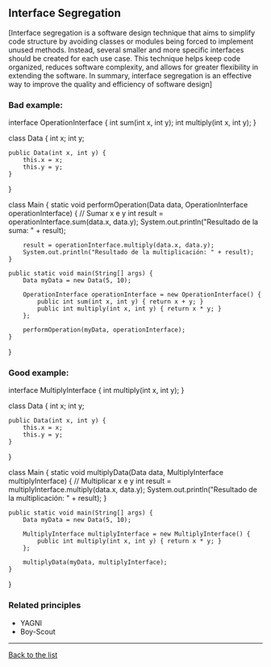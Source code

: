 ## Interface Segregation

[Interface segregation is a software design technique that aims to simplify code structure by avoiding classes or modules being forced to implement unused methods. Instead, several smaller and more specific interfaces should be created for each use case. This technique helps keep code organized, reduces software complexity, and allows for greater flexibility in extending the software. In summary, interface segregation is an effective way to improve the quality and efficiency of software design]

### Bad example:

interface OperationInterface {
    int sum(int x, int y);
    int multiply(int x, int y);
}

class Data {
    int x;
    int y;
    
    public Data(int x, int y) {
        this.x = x;
        this.y = y;
    }
}

class Main {
    static void performOperation(Data data, OperationInterface operationInterface) {
        // Sumar x e y
        int result = operationInterface.sum(data.x, data.y);
        System.out.println("Resultado de la suma: " + result);
        
        result = operationInterface.multiply(data.x, data.y);
        System.out.println("Resultado de la multiplicación: " + result);
    }
    
    public static void main(String[] args) {
        Data myData = new Data(5, 10);
        
        OperationInterface operationInterface = new OperationInterface() {
            public int sum(int x, int y) { return x + y; }
            public int multiply(int x, int y) { return x * y; }
        };
        
        performOperation(myData, operationInterface);
    }
}

### Good example:

interface MultiplyInterface {
    int multiply(int x, int y);
}

class Data {
    int x;
    int y;
    
    public Data(int x, int y) {
        this.x = x;
        this.y = y;
    }
}

class Main {
    static void multiplyData(Data data, MultiplyInterface multiplyInterface) {
        // Multiplicar x e y
        int result = multiplyInterface.multiply(data.x, data.y);
        System.out.println("Resultado de la multiplicación: " + result);
    }
    
    public static void main(String[] args) {
        Data myData = new Data(5, 10);
        
        MultiplyInterface multiplyInterface = new MultiplyInterface() {
            public int multiply(int x, int y) { return x * y; }
        };
        
        multiplyData(myData, multiplyInterface);
    }
  }


### Related principles

- YAGNI
- Boy-Scout



---
[Back to the list](./README.md)